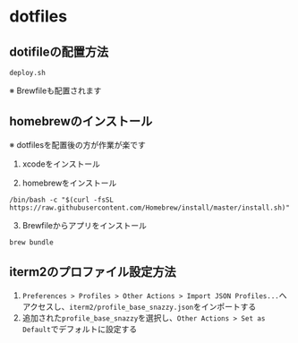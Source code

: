 # dotfiles

## dotifileの配置方法

```
deploy.sh
```

※ Brewfileも配置されます

## homebrewのインストール

※ dotfilesを配置後の方が作業が楽です

1. xcodeをインストール

2. homebrewをインストール
```
/bin/bash -c "$(curl -fsSL https://raw.githubusercontent.com/Homebrew/install/master/install.sh)"
```

3. Brewfileからアプリをインストール
```
brew bundle
```

## iterm2のプロファイル設定方法

1. `Preferences > Profiles > Other Actions > Import JSON Profiles...`へアクセスし、`iterm2/profile_base_snazzy.json`をインポートする
1. 追加された`profile_base_snazzy`を選択し、`Other Actions > Set as Default`でデフォルトに設定する
